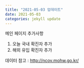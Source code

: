 ```yaml
---
title: "2021-05-03 업데이트"
date: 2021-05-03
categories: jekyll update
---
```


메인 페이지 추가사항
1. 오늘 국내 확진자 추가
2. 해외 유입 확진자 추가

데이터 참고 : http://ncov.mohw.go.kr/
